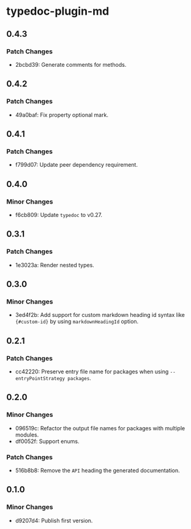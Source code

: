 # typedoc-plugin-md

## 0.4.3

### Patch Changes

- 2bcbd39: Generate comments for methods.

## 0.4.2

### Patch Changes

- 49a0baf: Fix property optional mark.

## 0.4.1

### Patch Changes

- f799d07: Update peer dependency requirement.

## 0.4.0

### Minor Changes

- f6cb809: Update `typedoc` to v0.27.

## 0.3.1

### Patch Changes

- 1e3023a: Render nested types.

## 0.3.0

### Minor Changes

- 3ed4f2b: Add support for custom markdown heading id syntax like `{#custom-id}` by using `markdownHeadingId` option.

## 0.2.1

### Patch Changes

- cc42220: Preserve entry file name for packages when using `--entryPointStrategy packages`.

## 0.2.0

### Minor Changes

- 096519c: Refactor the output file names for packages with multiple modules.
- df0052f: Support enums.

### Patch Changes

- 516b8b8: Remove the `API` heading the generated documentation.

## 0.1.0

### Minor Changes

- d9207d4: Publish first version.
